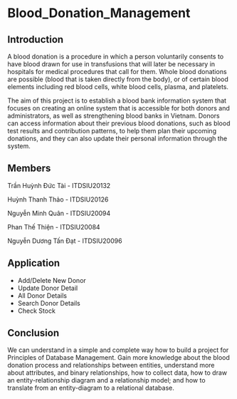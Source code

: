 # Blood_Donation_Management

## Introduction 
A blood donation is a procedure in which a person voluntarily consents to have blood drawn for use in transfusions that will later be necessary in hospitals for medical procedures that call for them. Whole blood donations are possible (blood that is taken directly from the body), or of certain blood elements including red blood cells, white blood cells, plasma, and platelets.

The aim of this project is to establish a blood bank information system that focuses on creating an online system that is accessible for both donors and administrators, as well as strengthening blood banks in Vietnam. Donors can access information about their previous blood donations, such as blood test results and contribution patterns, to help them plan their upcoming donations, and they can also update their personal information through the system. 


## Members


Trần Huỳnh Đức Tài - ITDSIU20132

Huỳnh Thanh Thảo - ITDSIU20126

Nguyễn Minh Quân - ITDSIU20094

Phan Thế Thiện - ITDSIU20084

Nguyễn Dương Tấn Đạt - ITDSIU20096



## Application

- Add/Delete New Donor
- Update Donor Detail
- All Donor Details
- Search Donor Details
- Check Stock 


## Conclusion

We can understand in a simple and complete way how to build a project for Principles of Database Management. Gain more knowledge about the blood donation process and relationships between entities, understand more about attributes, and binary relationships, how to collect data, how to draw an entity-relationship diagram and a relationship model; and how to translate from an entity-diagram to a relational database.
